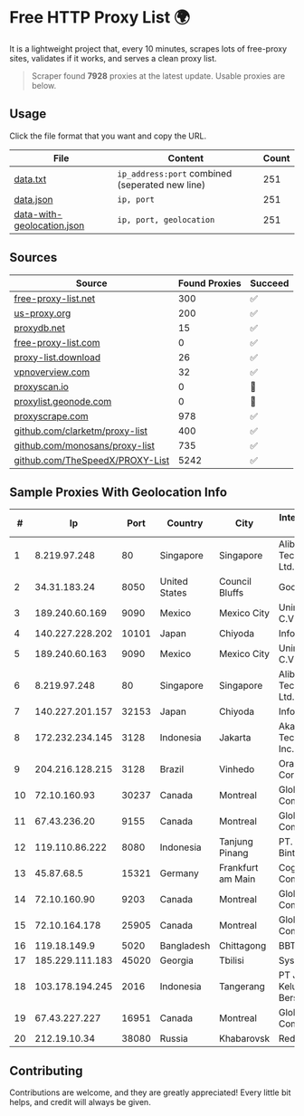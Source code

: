 
# Free HTTP Proxy List 🌍

It is a lightweight project that, every 10 minutes, scrapes lots of free-proxy sites, validates if it works, and serves a clean proxy list.


> Scraper found **7928** proxies at the latest update. Usable proxies are below.

## Usage

Click the file format that you want and copy the URL.


|File|Content|Count|
|----|-------|-----|
|[data.txt](https://raw.githubusercontent.com/themiralay/Proxy-List-World/master/data.txt)|`ip_address:port` combined (seperated new line)|251|
|[data.json](https://raw.githubusercontent.com/themiralay/Proxy-List-World/master/data.json)|`ip, port`|251|
|[data-with-geolocation.json](https://raw.githubusercontent.com/themiralay/Proxy-List-World/master/data-with-geolocation.json)|`ip, port, geolocation`|251|

## Sources

|Source|Found Proxies|Succeed|
|------|-------------|-------|
|[free-proxy-list.net](https://free-proxy-list.net)|300|✅|
|[us-proxy.org](https://www.us-proxy.org)|200|✅|
|[proxydb.net](http://proxydb.net)|15|✅|
|[free-proxy-list.com](https://free-proxy-list.com/?page=&port=&type%5B%5D=http&type%5B%5D=https&up_time=0&search=Search)|0|✅|
|[proxy-list.download](https://www.proxy-list.download/HTTP)|26|✅|
|[vpnoverview.com](https://vpnoverview.com/privacy/anonymous-browsing/free-proxy-servers)|32|✅|
|[proxyscan.io](https://www.proxyscan.io)|0|🚫|
|[proxylist.geonode.com](https://proxylist.geonode.com/api/proxy-list?limit=300&page=1&sort_by=lastChecked&sort_type=desc&protocols=http,https)|0|🚫|
|[proxyscrape.com](https://api.proxyscrape.com/v2/?request=displayproxies&protocol=http&timeout=10000&country=all&ssl=all&anonymity=all)|978|✅|
|[github.com/clarketm/proxy-list](https://raw.githubusercontent.com/clarketm/proxy-list/master/proxy-list-raw.txt)|400|✅|
|[github.com/monosans/proxy-list](https://raw.githubusercontent.com/monosans/proxy-list/main/proxies/http.txt)|735|✅|
|[github.com/TheSpeedX/PROXY-List](https://raw.githubusercontent.com/TheSpeedX/PROXY-List/master/http.txt)|5242|✅|


## Sample Proxies With Geolocation Info

|#|Ip|Port|Country|City|Internet Service Provider|
|-|--|----|-------|----|-------------------------|
|1|8.219.97.248|80|Singapore|Singapore|Alibaba (US) Technology Co., Ltd.|
|2|34.31.183.24|8050|United States|Council Bluffs|Google LLC|
|3|189.240.60.169|9090|Mexico|Mexico City|Uninet S.A. de C.V.|
|4|140.227.228.202|10101|Japan|Chiyoda|InfoSphere|
|5|189.240.60.163|9090|Mexico|Mexico City|Uninet S.A. de C.V.|
|6|8.219.97.248|80|Singapore|Singapore|Alibaba (US) Technology Co., Ltd.|
|7|140.227.201.157|32153|Japan|Chiyoda|InfoSphere|
|8|172.232.234.145|3128|Indonesia|Jakarta|Akamai Technologies, Inc.|
|9|204.216.128.215|3128|Brazil|Vinhedo|Oracle Corporation|
|10|72.10.160.93|30237|Canada|Montreal|GloboTech Communications|
|11|67.43.236.20|9155|Canada|Montreal|GloboTech Communications|
|12|119.110.86.222|8080|Indonesia|Tanjung Pinang|PT. Solusindo Bintang Pratama|
|13|45.87.68.5|15321|Germany|Frankfurt am Main|Cogent Communications|
|14|72.10.160.90|9203|Canada|Montreal|GloboTech Communications|
|15|72.10.164.178|25905|Canada|Montreal|GloboTech Communications|
|16|119.18.149.9|5020|Bangladesh|Chittagong|BBTS Network|
|17|185.229.111.183|45020|Georgia|Tbilisi|Sysnet LLC|
|18|103.178.194.245|2016|Indonesia|Tangerang|PT Jaringan Keluarga Bersama|
|19|67.43.227.227|16951|Canada|Montreal|GloboTech Communications|
|20|212.19.10.34|38080|Russia|Khabarovsk|Redcom LIR|



## Contributing

Contributions are welcome, and they are greatly appreciated! Every
little bit helps, and credit will always be given.

